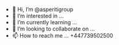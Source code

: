 - 👋 Hi, I’m @asperitigroup
- 👀 I’m interested in ...
- 🌱 I’m currently learning ...
- 💞️ I’m looking to collaborate on ...
- 📫 How to reach me ... +447739502500

<!---
asperitigroup/asperitigroup is a ✨ special ✨ repository because its `README.md` (this file) appears on your GitHub profile.
You can click the Preview link to take a look at your changes.
--->
